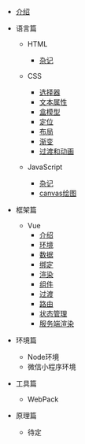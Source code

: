 * [介绍](README.md)

* 语言篇
	* HTML
		* [杂记](html/misc.md)

	* CSS
		* [选择器](css/selector.md)
		* [文本属性](css/text.md)
		* [盒模型](css/box.md)
		* [定位](css/position.md)
		* [布局](css/layout.md)
		* [渐变](css/gradient.md)
		* [过渡和动画](css/animation.md)

	* JavaScript
		* [杂记](js/misc.md)
		* [canvas绘图](webpic/canvas.md)
* 框架篇
	* Vue
		* [介绍](vue/introduction.md)
		* [环境](vue/environment.md)
		* [数据](vue/data.md)
		* [绑定](vue/bind.md)
		* [渲染](vue/apply.md)
		* [组件](vue/component.md)
		* [过渡](vue/transition.md)
		* [路由](vue/router.md)
		* [状态管理](vue/state.md)
		* [服务端渲染](vue/ssr.md)

* 环境篇
	* Node环境
	* 微信小程序环境

* 工具篇
	* WebPack

* 原理篇
	* 待定